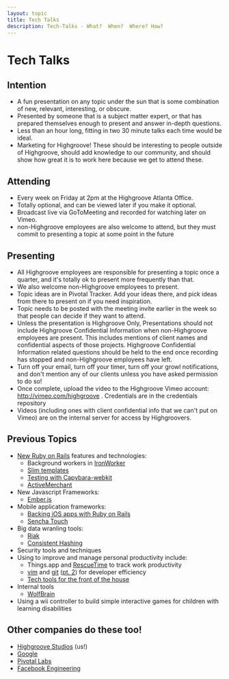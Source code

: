 ```yaml
---
layout: topic
title: Tech Talks
description: Tech-Talks - What?  When?  Where? How?
---
```


# Tech Talks

## Intention

* A fun presentation on any topic under the sun that is some combination of new,
  relevant, interesting, or obscure.
* Presented by someone that is a subject matter expert, or that has prepared
  themselves enough to present and answer in-depth questions.
* Less than an hour long,  fitting in two 30 minute talks each time would be
  ideal.
* Marketing for Highgroove!  These should be interesting to people outside of
  Highgroove, should add knowledge to our community, and should show how great
  it is to work here because we get to attend these. 

## Attending

* Every week on Friday at 2pm at the Highgroove Atlanta Office.
* Totally optional, and can be viewed later if you make it optional.
* Broadcast live via GoToMeeting and recorded for watching later on Vimeo.
* non-Highgroove employees are also welcome to attend, but they must commit to
  presenting a topic at some point in the future

## Presenting

* All Highgroove employees are responsible for presenting a topic once a
  quarter, and it's totally ok to present more frequently than that. 
* We also welcome non-Highgroove employees to present.
* Topic ideas are in Pivotal Tracker. Add your ideas there, and pick ideas from
  there to present on if you need inspiration.
* Topic needs to be posted with the meeting invite earlier in the week so that
  people can decide if they want to attend.
* Unless the presentation is Highgroove Only, Presentations should not include
  Highgroove Confidential Information when non-Highgroove employees are present.
  This includes mentions of client names and confidential aspects of those
  projects.  Highgroove Confidential Information related questions should be
  held to the end once recording has stopped and non-Highgroove employees have
  left.
* Turn off your email, turn off your timer, turn off your growl notifications,
  and don't mention any of our clients unless you have asked permission to do so!
* Once complete, upload the video to the Highgroove Vimeo account:
  http://vimeo.com/highgroove . Credentials are in the credentials repository
* Videos (including ones with client confidential info that we can't put on
  Vimeo) are on the internal server for access by Highgroovers.

## Previous Topics

* [New Ruby on Rails](https://vimeo.com/33167318) features and technologies:
  * Background workers in [IronWorker](https://vimeo.com/37828341)
  * [Slim templates](https://vimeo.com/33802242)
  * [Testing with Capybara-webkit](https://vimeo.com/33800268)
  * [ActiveMerchant](https://vimeo.com/33426461)
* New Javascript Frameworks:
  * [Ember.js](https://vimeo.com/34140713)
* Mobile application frameworks:
  * [Backing iOS apps with Ruby on Rails](https://vimeo.com/36161295)
  * [Sencha Touch](https://vimeo.com/33167565)
* Big data wranling tools:
  * [Riak](https://vimeo.com/35399109)
  * [Consistent Hashing](https://vimeo.com/36985167)
* Security tools and techniques
* Using to improve and manage personal productivity include:
  * Things.app and [RescueTime](https://vimeo.com/34675969) to track work productivity
  * [vim](https://vimeo.com/33166409) and [git](https://vimeo.com/33165748) ([pt. 2](https://vimeo.com/33166064)) for developer efficiency
  * [Tech tools for the front of the house](https://vimeo.com/37395400)
* Internal tools
  * [WolfBrain](https://vimeo.com/37822445)
* Using a wii controller to build simple interactive games for children with
  learning disabilities
  
  
## Other companies do these too!
* [Highgroove Studios](vimeo.com/highgroove/videos)  (us!)
* [Google](http://www.youtube.com/user/GoogleTechTalks/featured)
* [Pivotal Labs](http://pivotallabs.com/talks)
* [Facebook Engineering](https://www.facebook.com/Engineering/app_260691170608423)
